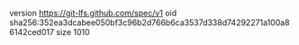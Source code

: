 version https://git-lfs.github.com/spec/v1
oid sha256:352ea3dcabee050bf3c96b2d766b6ca3537d338d74292271a100a86142ced017
size 1010
